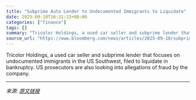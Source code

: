 ```yaml
---
title: "Subprime Auto Lender to Undocumented Immigrants to Liquidate"
date: 2025-09-10T16:31:13+08:00
categories: ["finance"]
tags: []
summary: "Tricolor Holdings, a used car seller and subprime lender that focuses on undocumented immigrants in the US Southwest, filed to liquidate in bankruptcy. US prosecutors are also looking into allegations"
source_url: "https://www.bloomberg.com/news/articles/2025-09-10/subprime-auto-lender-tricolor-files-for-bankruptcy"
---
```


Tricolor Holdings, a used car seller and subprime lender that focuses on undocumented immigrants in the US Southwest, filed to liquidate in bankruptcy. US prosecutors are also looking into allegations of fraud by the company.

---

*来源: [原文链接](https://www.bloomberg.com/news/articles/2025-09-10/subprime-auto-lender-tricolor-files-for-bankruptcy)*
